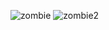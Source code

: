 ![zombie](https://github.com/AhmetErbil2/Fps_deneme/assets/140263489/f530f7c8-9fda-43ae-a9e8-ec41bcd2434c)
![zombie2](https://github.com/AhmetErbil2/Fps_deneme/assets/140263489/d7573d1f-ea86-4b6d-b3a9-72be8956c463)
